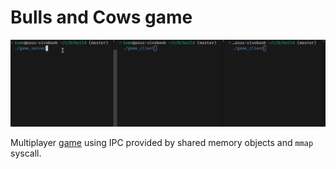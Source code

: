 # Bulls and Cows game 

![gif](https://github.com/kochkozharov/bulls-and-cows/blob/master/images/Peek%202024-08-16%2022-58.gif)

Multiplayer [game](https://en.wikipedia.org/wiki/Bulls_and_cows) using IPC provided by shared memory objects and `mmap` syscall. 